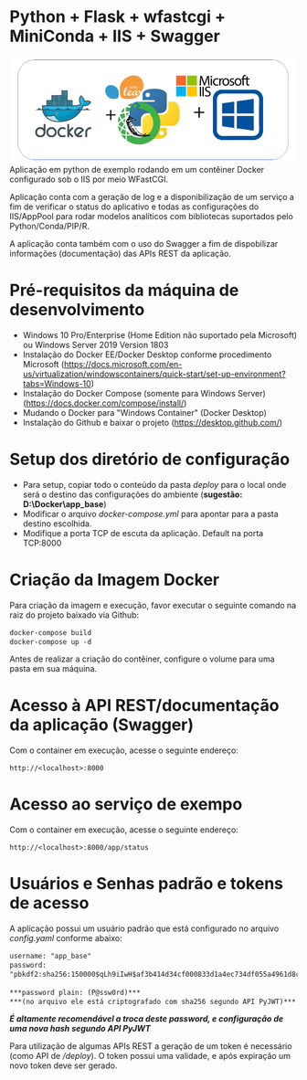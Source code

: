 # Python + Flask + wfastcgi + MiniConda + IIS + Swagger
![logo do projeto](docs/logo.png)
Aplicação em python de exemplo rodando em um contêiner Docker configurado sob o IIS por meio  WFastCGI.

Aplicação conta com a geração de log e a disponibilização de um serviço a fim de verificar o status do aplicativo e todas as configurações do IIS/AppPool para rodar modelos analíticos com bibliotecas suportados pelo Python/Conda/PIP/R.

A aplicação conta também com o uso do Swagger a fim de dispobilizar informações (documentação) das APIs REST da aplicação.

# Pré-requisitos da máquina de desenvolvimento

- Windows 10 Pro/Enterprise (Home Edition não suportado pela Microsoft) ou Windows Server 2019 Version 1803
- Instalação do Docker EE/Docker Desktop conforme procedimento Microsoft (https://docs.microsoft.com/en-us/virtualization/windowscontainers/quick-start/set-up-environment?tabs=Windows-10)
- Instalação do Docker Compose (somente para Windows Server) (https://docs.docker.com/compose/install/)
- Mudando o Docker para "Windows Container" (Docker Desktop)
- Instalação do Github e baixar o projeto (https://desktop.github.com/)

# Setup dos diretório de configuração

- Para setup, copiar todo o conteúdo da pasta *deploy* para o local onde será o destino das configurações do ambiente (**sugestão: D:\Docker\app_base**)
- Modificar o arquivo *docker-compose.yml* para apontar para a pasta destino escolhida.
- Modifique a porta TCP de escuta da aplicação. Default na porta TCP:8000

# Criação da Imagem Docker

Para criação da imagem e execução, favor executar o seguinte comando na raiz do projeto baixado via Github:

    docker-compose build
    docker-compose up -d

Antes de realizar a criação do contêiner, configure o volume para uma pasta em sua máquina.

# Acesso à API REST/documentação da aplicação (Swagger)

Com o container em execução, acesse o seguinte endereço:

    http://<localhost>:8000


# Acesso ao serviço de exempo

Com o container em execução, acesse o seguinte endereço:

    http://<localhost>:8000/app/status
	
# Usuários e Senhas padrão e tokens de acesso

A aplicação possui um usuário padrão que está configurado no arquivo *config.yaml* conforme abaixo:

	username: "app_base"
	password: "pbkdf2:sha256:150000$qLh9iIwH$af3b414d34cf000833d1a4ec734df055a4961d8ca90e63ad2e170bd388183134"
	
	***password plain: (P@ssw0rd)***
	***(no arquivo ele está criptografado com sha256 segundo API PyJWT)***

***É altamente recomendável a troca deste password, e configuração de uma nova hash segundo API PyJWT***

Para utilização de algumas APIs REST a geração de um token é necessário (como API de */deploy*). O token possui uma validade, e após expiração um novo token deve ser gerado.

